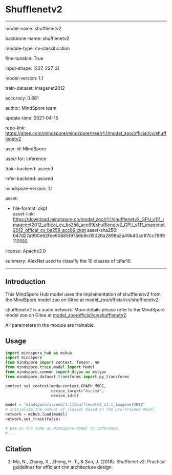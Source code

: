 # Shufflenetv2

---

model-name: shufflenetv2

backbone-name: shufflenetv2

module-type: cv-classification

fine-tunable: True

input-shape: [227, 227, 3]

model-version: 1.1

train-dataset: imagenet2012

accuracy: 0.881

author: MindSpore team

update-time: 2021-04-15

repo-link: <https://gitee.com/mindspore/mindspore/tree/r1.1/model_zoo/official/cv/shufflenetv2>

user-id: MindSpore

used-for: inference

train-backend: ascend

infer-backend: ascend

mindspore-version: 1.1

asset:

-
    file-format: ckpt  
    asset-link: <https://download.mindspore.cn/model_zoo/r1.1/shufflenetv2_GPU_v111_imagenet2012_offical_cv_bs256_acc69/shufflenetv2_GPU_v111_imagenet2012_offical_cv_bs256_acc69.ckpt>
    asset-sha256: 647d27a900e62fbe60685f9756b9c05026a2898a2a49b40ac1f7cc7999110582

license: Apache2.0

summary: AlexNet used to classify the 10 classes of cifar10.

---

## Introduction

This MindSpore Hub model uses the implementation of shufflenetv2 from the MindSpore model zoo on Gitee at model_zoo/official/cv/shufflenetv2.

shufflenetv2 is a audio network. More details please refer to the MindSpore model zoo on Gitee at [model_zoo/official/cv/shufflenetv2](https://gitee.com/mindspore/mindspore/blob/r1.1/model_zoo/official/cv/shufflenetv2/README.md).

All parameters in the module are trainable.

## Usage

```python
import mindspore_hub as mshub
import mindspore
from mindspore import context, Tensor, nn
from mindspore.train.model import Model
from mindspore.common import dtype as mstype
from mindspore.dataset.transforms import py_transforms

context.set_context(mode=context.GRAPH_MODE,
                    device_target="Ascend",
                    device_id=0)

model = "mindspore/ascend/1.1/shufflenetv2_v1.1_imagenet2012"
# initialize the number of classes based on the pre-trained model
network = mshub.load(model)
network.set_train(False)

# Use as the same as MindSpore Model to inference.
# ...
```

## Citation

1. Ma, N., Zhang, X., Zheng, H. T., & Sun, J. (2018). Shufflenet v2: Practical guidelines for
   efficient cnn architecture design.
